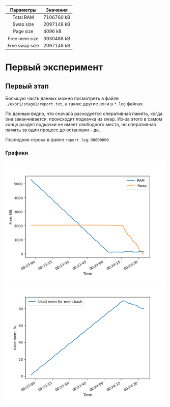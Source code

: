 |   Параметры    | Значения   |
|:--------------:|------------|
| Total RAM      | 7106760 kB |
| Swap size      | 2097148 kB |
| Page size      | 4096 kB    |
| Free mem size  | 3930488 kB |
| Free swap size | 2097148 kB |

# Первый эксперимент

## Первый этап
Большую часть данных можно посмотреть в файле `./expr1/stage1/report.txt`, а также другие логи в `*.log` файлах.

По данным видно, что сначала расходуется оперативная память, когда она заканчивается, происходит подкачка из swap. Из-за этого в самом конце раздел подкачки не имеет свободного места, но оперативная память за один процесс до остановки - да.

Последняя строка в файле `report.log`: `98000000`

### Графики
![image info](./expr1/stage1/free_sys.png)
![image info](./expr1/stage1/used_mem.png)